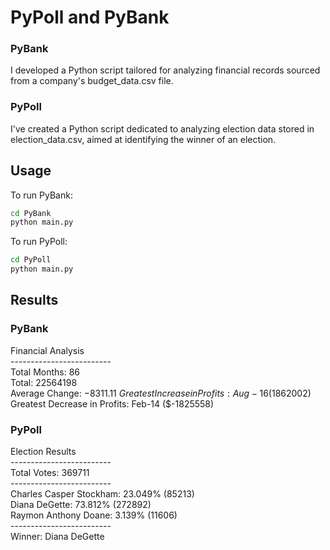 # PyPoll and PyBank

### PyBank
I developed a Python script tailored for analyzing financial records sourced from a company's budget_data.csv file.

### PyPoll
I've created a Python script dedicated to analyzing election data stored in election_data.csv, aimed at identifying the winner of an election.

## Usage

To run PyBank:

```sh
cd PyBank
python main.py
```

To run PyPoll:

```sh
cd PyPoll
python main.py
```
## Results

### PyBank

Financial Analysis \
------------------------- \
Total Months: 86 \
Total: 22564198 \
Average Change: $-8311.11 \
Greatest Increase in Profits: Aug-16 ($1862002) \
Greatest Decrease in Profits: Feb-14 ($-1825558) 

### PyPoll

Election Results \
------------------------- \
Total Votes: 369711 \
------------------------- \
Charles Casper Stockham: 23.049% (85213) \
Diana DeGette: 73.812% (272892) \
Raymon Anthony Doane: 3.139% (11606) \
------------------------- \
Winner: Diana DeGette 


